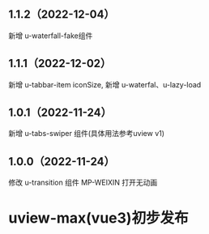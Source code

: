 ## 1.1.2（2022-12-04）
新增 u-waterfall-fake组件
## 1.1.1（2022-12-02）
新增 u-tabbar-item iconSize, 新增 u-waterfal、u-lazy-load
## 1.0.1（2022-11-24）
新增 u-tabs-swiper 组件(具体用法参考uview v1)
## 1.0.0（2022-11-24）
修改 u-transition 组件 MP-WEIXIN 打开无动画
# uview-max(vue3)初步发布
